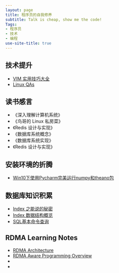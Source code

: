```yaml
---
layout: page
title: 程序员的自我修养
subtitle: Talk is cheap, show me the code!
Tags:
- 程序员
- 技术
- 编程
use-site-title: true
---
```


## 技术提升
- [VIM 实用技巧大全]()
- [Linux QAs](Blogs/qa-set) 

## 读书感言
- 《深入理解计算机系统》
- 《鸟哥的 Linux 私房菜》
- 《Redis 设计与实现》
- 《数据库系统概念》
- 《数据库系统实现》
- 《Redis 设计与实现》

## 安装环境的折腾
- [Win10下使用Pycharm完美运行numpy和theano包](Blogs/win10-pycharm-datascience)

## 数据库知识积累
- [Index 之能说的秘密](Blogs/Database/what-is-an-index)
- [Index 数据结构概览](Blogs/Database/index-structure-study)
- [SQL基本命令查询](Blogs/Database/sql-basic)

## RDMA Learning Notes
- [RDMA Architecture](Blogs/rdma-architecture)
- [RDMA Aware Programming Overview](Blogs/rdma-overview)
- 
- 
